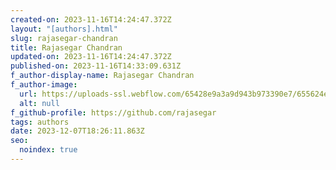 ```yaml
---
created-on: 2023-11-16T14:24:47.372Z
layout: "[authors].html"
slug: rajasegar-chandran
title: Rajasegar Chandran
updated-on: 2023-11-16T14:24:47.372Z
published-on: 2023-11-16T14:33:09.631Z
f_author-display-name: Rajasegar Chandran
f_author-image:
  url: https://uploads-ssl.webflow.com/65428e9a3a9d943b973390e7/655624e65aabca245c04856e_rajasegar-chandran.jpg
  alt: null
f_github-profile: https://github.com/rajasegar
tags: authors
date: 2023-12-07T18:26:11.863Z
seo:
  noindex: true
---
```

